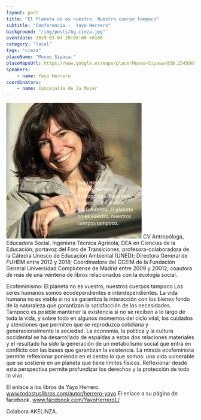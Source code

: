 ```yaml
---
layout: post
title: "El Planeta no es nuestro. Nuestro cuerpo tampoco"
subtitle: "Conferencia.-  Yayo Herrero"
background: "/img/posts/bg-cieza.jpg"
eventdate: 2019-03-04 20:00:00 +0100
category: "local"
tags: "cieza"
placeName: "Museo Siyasa."
placeMapsUrl: https://www.google.es/maps/place/Museo+Siyasa/@38.2345009,-1.4073628,17z/data=!4m5!3m4!1s0xd646c3d81d6cdc3:0xbd39e99d9e236f79!8m2!3d38.2368089!4d-1.423966?hl=en
speakers:
    - name: Yayo Herrero
coordinators:
    - name: Concejalía de la Mujer
---
```


![cartel](/img/posts/yayoherreropng.png)
CV
Antropóloga, Educadora Social, Ingeniera Técnica Agrícola, DEA en Ciencias de la Educación; portavoz del Foro de Transiciones; profesora-colaboradora de la Cátedra Unesco de Educación Ambiental (UNED); Directora General de FUHEM entre 2012 y 2018; Coordinadora del CCEIM de la Fundación General Universidad Complutense de Madrid entre 2009 y 20012; coautora de más de una veintena de  libros relacionados con la ecología social.

Ecofeminismo: El planeta no es vuestro, nuestros cuerpos tampoco
Los seres humanos somos ecodependientes e interdependientes. La vida humana no es viable si no se garantiza la interacción con los bienes fondo de la naturaleza que garantizan la satisfacción de las necesidades. Tampoco es posible mantener la existencia si no se reciben a lo largo de toda la vida, y sobre todo en algunos momentos del ciclo vital, los cuidados y atenciones que permiten que se reproduzca cotidiana y generacionalmente la sociedad.
La economía, la política y la cultura occidental se ha desarrollado de espaldas a estas dos relaciones materiales y el resultado ha sido la generación de un metabolismo social que entra en conflicto con las bases que garantizan la existencia.
La mirada ecofeminista permite reflexionar poniendo en el centro lo que somos: una vida vulnerable que se sostiene en un planeta que tiene límites físicos. Reflexionar desde esta perspectiva permite profundizar los derechos y la protección de todo lo vivo.

El enlace a los libros de Yayo Herrero. www.todostuslibros.com/autor/herrero-yayo
El enlace a su página de facebook. www.facebook.com/YayoHerreroL/

Colabora AKELINZA.
